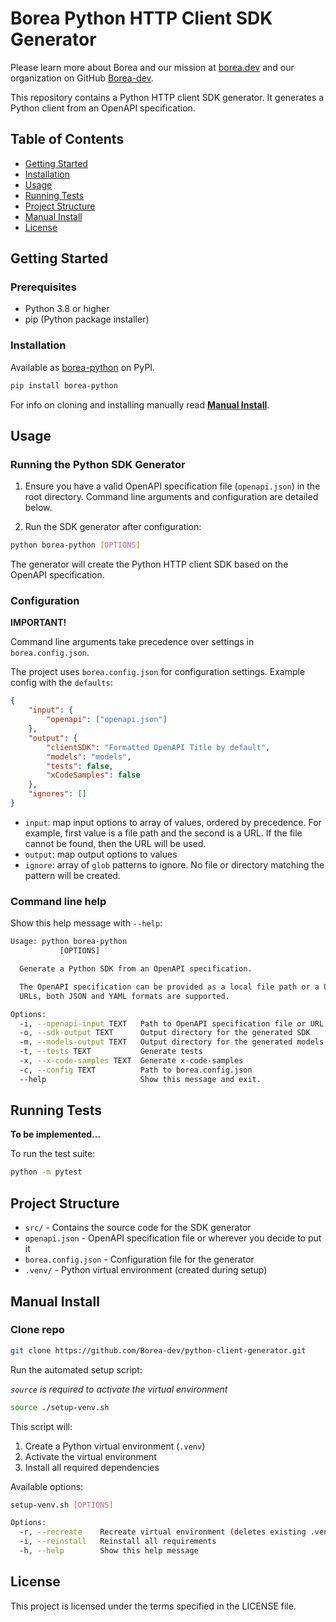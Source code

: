 # Borea Python HTTP Client SDK Generator

Please learn more about Borea and our mission at [borea.dev](https://borea.dev) and our organization on GitHub [Borea-dev](https://github.com/Borea-dev).

This repository contains a Python HTTP client SDK generator. It generates a Python client from an OpenAPI specification.

## Table of Contents

-   [Getting Started](#getting-started)
-   [Installation](#installation)
-   [Usage](#usage)
-   [Running Tests](#running-tests)
-   [Project Structure](#project-structure)
-   [Manual Install](#manual-install)
-   [License](#license)

## Getting Started <a id="getting-started"></a>

### Prerequisites

-   Python 3.8 or higher
-   pip (Python package installer)

### Installation <a id="installation"></a>

Available as [borea-python](https://pypi.org/project/borea-python/) on PyPI.

```bash
pip install borea-python
```

For info on cloning and installing manually read [**Manual Install**](#manual-install).

## Usage <a id="usage"></a>

### Running the Python SDK Generator

1. Ensure you have a valid OpenAPI specification file (`openapi.json`) in the root directory. Command line arguments and configuration are detailed below.

2. Run the SDK generator after configuration:

```bash
python borea-python [OPTIONS]
```

The generator will create the Python HTTP client SDK based on the OpenAPI specification.

### Configuration

**IMPORTANT!**

Command line arguments take precedence over settings in `borea.config.json`.

The project uses `borea.config.json` for configuration settings. Example config with the `defaults`:

```json
{
	"input": {
		"openapi": ["openapi.json"]
	},
	"output": {
		"clientSDK": "Formatted OpenAPI Title by default",
		"models": "models",
		"tests": false,
		"xCodeSamples": false
	},
	"ignores": []
}
```

-   `input`: map input options to array of values, ordered by precedence. For example, first value is a file path and the second is a URL. If the file cannot be found, then the URL will be used.
-   `output`: map output options to values
-   `ignore`: array of `glob` patterns to ignore. No file or directory matching the pattern will be created.

### Command line help

Show this help message with `--help`:

```bash
Usage: python borea-python
           [OPTIONS]

  Generate a Python SDK from an OpenAPI specification.

  The OpenAPI specification can be provided as a local file path or a URL. For
  URLs, both JSON and YAML formats are supported.

Options:
  -i, --openapi-input TEXT   Path to OpenAPI specification file or URL
  -o, --sdk-output TEXT      Output directory for the generated SDK
  -m, --models-output TEXT   Output directory for the generated models
  -t, --tests TEXT           Generate tests
  -x, --x-code-samples TEXT  Generate x-code-samples
  -c, --config TEXT          Path to borea.config.json
  --help                     Show this message and exit.
```

## Running Tests <a id="running-tests"></a>

**To be implemented...**

To run the test suite:

```bash
python -m pytest
```

## Project Structure <a id="project-structure"></a>

-   `src/` - Contains the source code for the SDK generator
-   `openapi.json` - OpenAPI specification file or wherever you decide to put it
-   `borea.config.json` - Configuration file for the generator
-   `.venv/` - Python virtual environment (created during setup)

## Manual Install <a id="manual-install"></a>

### Clone repo

```bash
git clone https://github.com/Borea-dev/python-client-generator.git
```

Run the automated setup script:

_`source` is required to activate the virtual environment_

```bash
source ./setup-venv.sh
```

This script will:

1. Create a Python virtual environment (`.venv`)
2. Activate the virtual environment
3. Install all required dependencies

Available options:

```bash
setup-venv.sh [OPTIONS]

Options:
  -r, --recreate    Recreate virtual environment (deletes existing .venv)
  -i, --reinstall   Reinstall all requirements
  -h, --help        Show this help message
```

## License <a id="license"></a>

This project is licensed under the terms specified in the LICENSE file.
